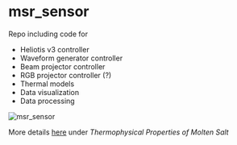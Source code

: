 # msr_sensor

Repo including code for
- Heliotis v3 controller
- Waveform generator controller
- Beam projector controller
- RGB projector controller (?)
- Thermal models
- Data visualization
- Data processing

![msr_sensor](https://brightspotcdn.byu.edu/dims4/default/87feabc/2147483647/strip/true/crop/2316x782+0+0/resize/840x284!/quality/90/?url=https%3A%2F%2Fbrigham-young-brightspot.s3.amazonaws.com%2F03%2F1e%2Fc557b020488c92b7dc234972df92%2Framan-1.png)

More details [here](https://temp.byu.edu/content/research-topics) under _Thermophysical Properties of Molten Salt_
